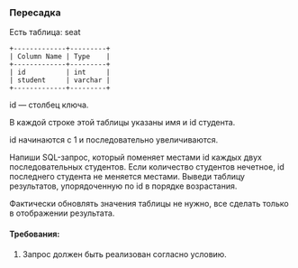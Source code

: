 
### Пересадка

Есть таблица: seat
```
+-------------+---------+
| Column Name | Type    |
+-------------+---------+
| id          | int     |
| student     | varchar |
+-------------+---------+
```
id — столбец ключа.

В каждой строке этой таблицы указаны имя и id студента.

id начинаются с 1 и последовательно увеличиваются.

Напиши SQL-запрос, который поменяет местами id каждых двух последовательных студентов. Если количество студентов нечетное, id последнего студента не меняется местами. Выведи таблицу результатов, упорядоченную по id в порядке возрастания.

Фактически обновлять значения таблицы не нужно, все сделать только в отображении результата.

#### Требования:
1.	Запрос должен быть реализован согласно условию.

